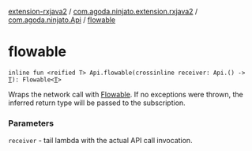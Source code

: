 [extension-rxjava2](../../index.md) / [com.agoda.ninjato.extension.rxjava2](../index.md) / [com.agoda.ninjato.Api](index.md) / [flowable](./flowable.md)

# flowable

`inline fun <reified T> Api.flowable(crossinline receiver: Api.() -> `[`T`](flowable.md#T)`): Flowable<`[`T`](flowable.md#T)`>`

Wraps the network call with [Flowable](#). If no exceptions were thrown, the inferred return type will be
passed to the subscription.

### Parameters

`receiver` - tail lambda with the actual API call invocation.